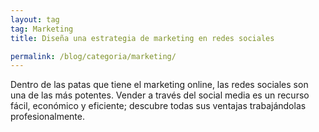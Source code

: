 ```yaml
---
layout: tag
tag: Marketing
title: Diseña una estrategia de marketing en redes sociales

permalink: /blog/categoria/marketing/
---
```


Dentro de las patas que tiene el marketing online, las redes sociales son una de las más potentes. Vender a través del social media es un recurso fácil, económico y eficiente; descubre todas sus ventajas trabajándolas profesionalmente.